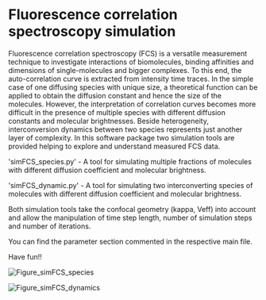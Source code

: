 # Fluorescence correlation spectroscopy simulation

Fluorescence correlation spectroscopy (FCS) is a versatile measurement technique to investigate interactions of biomolecules, binding affinities and dimensions of single-molecules and bigger complexes. To this end, the auto-correlation curve is extracted from intensity time traces. In the simple case of one diffusing species 
with unique size, a theoretical function can be applied to obtain the diffusion constant and hence the size of the molecules. However, the interpretation of correlation curves becomes more difficult in the presence of multiple species with different diffusion constants and molecular brightnesses. Beside heterogeneity, interconversion dynamics between two species represents just another layer of complexity. In this software package two simulation tools are provided helping to explore and understand measured FCS data.

'simFCS_species.py' - A tool for simulating multiple fractions of molecules with different diffusion coefficient and molecular brightness.

'simFCS_dynamic.py' - A tool for simulating two interconverting species of molecules with different diffusion coefficient and molecular brightness.

Both simulation tools take the confocal geometry (kappa, Veff) into account and allow the manipulation of time step length, number of simulation steps and number of
iterations.

You can find the parameter section commented in the respective main file.

Have fun!!

![Figure_simFCS_species](https://user-images.githubusercontent.com/58071484/134976765-88284cb0-00a9-41cf-bb44-3cc30784464d.png)

![Figure_simFCS_dynamics](https://user-images.githubusercontent.com/58071484/134976700-ee7a07fe-b618-4aa7-92a2-cab62ac1c30f.png)
